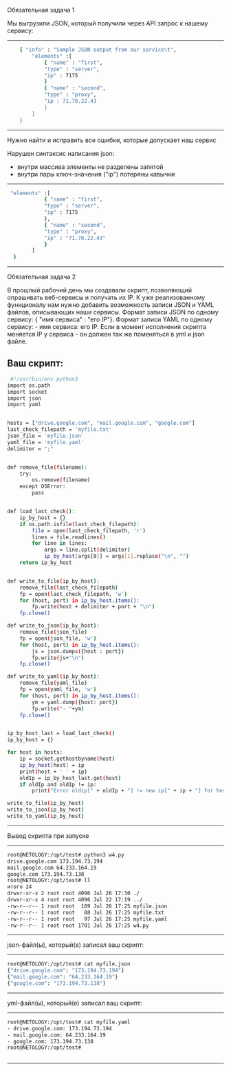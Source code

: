 Обязательная задача 1

Мы выгрузили JSON, который получили через API запрос к нашему сервису:

---
````bash
    { "info" : "Sample JSON output from our service\t",
        "elements" :[
            { "name" : "first",
            "type" : "server",
            "ip" : 7175 
            }
            { "name" : "second",
            "type" : "proxy",
            "ip : 71.78.22.43
            }
        ]
    }

````
---


Нужно найти и исправить все ошибки, которые допускает наш сервис

Нарушен синтаксис написания json:


- внутри массива элементы не разделены запятой
- внутри пары ключ-значения ("ip") потеряны кавычки

---
````bash
 "elements" :[
            { "name" : "first",
            "type" : "server",
            "ip" : 7175 
            },
            { "name" : "second",
            "type" : "proxy",
            "ip" : "71.78.22.43"
            }
        ]
  }

````
---

Обязательная задача 2

В прошлый рабочий день мы создавали скрипт, позволяющий опрашивать веб-сервисы и получать их IP. К уже реализованному
функционалу нам нужно добавить возможность записи JSON и YAML файлов, описывающих наши сервисы. Формат записи JSON по
одному сервису: { "имя сервиса" : "его IP"}. Формат записи YAML по одному сервису: - имя сервиса: его IP. Если в момент
исполнения скрипта меняется IP у сервиса - он должен так же поменяться в yml и json файле.

Ваш скрипт:
---
````bash
 #!/usr/bin/env python3
import os.path
import socket
import json
import yaml


hosts = ["drive.google.com", "mail.google.com", "google.com"]
last_check_filepath = 'myfile.txt'
json_file = 'myfile.json'
yaml_file = 'myfile.yaml'
delimiter = ";"


def remove_file(filename):
    try:
        os.remove(filename)
    except OSError:
        pass


def load_last_check():
    ip_by_host = {}
    if os.path.isfile(last_check_filepath):
        file = open(last_check_filepath, 'r')
        lines = file.readlines()
        for line in lines:
            args = line.split(delimiter)
            ip_by_host[args[0]] = args[1].replace("\n", "")
    return ip_by_host


def write_to_file(ip_by_host):
    remove_file(last_check_filepath)
    fp = open(last_check_filepath, 'w')
    for (host, port) in ip_by_host.items():
        fp.write(host + delimiter + port + "\n")
    fp.close()

def write_to_json(ip_by_host):
    remove_file(json_file)
    fp = open(json_file, 'w')
    for (host, port) in ip_by_host.items():
        js = json.dumps({host : port})
        fp.write(js+"\n")
    fp.close()

def write_to_yaml(ip_by_host):
    remove_file(yaml_file)
    fp = open(yaml_file, 'w')
    for (host, port) in ip_by_host.items():
        ym = yaml.dump({host: port})
        fp.write("- "+ym)
    fp.close()


ip_by_host_last = load_last_check()
ip_by_host = {}

for host in hosts:
    ip = socket.gethostbyname(host)
    ip_by_host[host] = ip
    print(host + ' ' + ip)
    oldIp = ip_by_host_last.get(host)
    if oldIp and oldIp != ip:
        print("Error oldip[" + oldIp + "] != new ip[" + ip + "] for host " + host)

write_to_file(ip_by_host)
write_to_json(ip_by_host)
write_to_yaml(ip_by_host)

````
---

Вывод скрипта при запуске


---
````bash
root@NETOLOGY:/opt/test# python3 w4.py
drive.google.com 173.194.73.194
mail.google.com 64.233.164.19
google.com 173.194.73.138
root@NETOLOGY:/opt/test# ll
итого 24
drwxr-xr-x 2 root root 4096 Jul 26 17:30 ./
drwxr-xr-x 4 root root 4096 Jul 22 17:19 ../
-rw-r--r-- 1 root root  109 Jul 26 17:25 myfile.json
-rw-r--r-- 1 root root   88 Jul 26 17:25 myfile.txt
-rw-r--r-- 1 root root   97 Jul 26 17:25 myfile.yaml
-rw-r--r-- 1 root root 1701 Jul 26 17:25 w4.py


````
---

json-файл(ы), который(е) записал ваш скрипт:

---
````bash
root@NETOLOGY:/opt/test# cat myfile.json
{"drive.google.com": "173.194.73.194"}
{"mail.google.com": "64.233.164.19"}
{"google.com": "173.194.73.138"}


````
---


yml-файл(ы), который(е) записал ваш скрипт:

---
````bash
root@NETOLOGY:/opt/test# cat myfile.yaml
- drive.google.com: 173.194.73.194
- mail.google.com: 64.233.164.19
- google.com: 173.194.73.138
root@NETOLOGY:/opt/test#



````
---